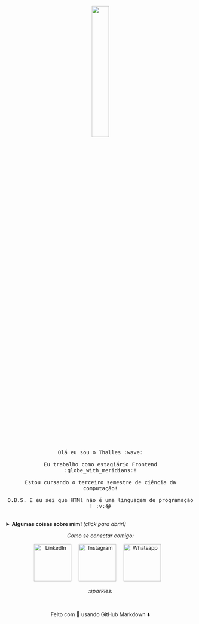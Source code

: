 <p align="center">
  <img src="https://media.giphy.com/media/MeJgB3yMMwIaHmKD4z/giphy.gif" width="30%">
  <br><br>
  <samp>
    Olá eu sou o Thalles :wave:
    <br><br>
    Eu trabalho como estagiário Frontend :globe_with_meridians:!
    <br><br>
    Estou cursando o terceiro semestre de ciência da computação!
    <br><br>
    O.B.S. E eu sei que HTMl não é uma linguagem de programação ! :v:😂
  </samp>
</p>

<br>

<details>
  <summary> <b> Algumas coisas sobre mim! </b> <i>(click para abrir!)</i> </summary>
  
  <br>
  
  [![Anurag's github stats](https://github-readme-stats.vercel.app/api?username=thallesyam&?hide=contribs&show_icons=true&theme=radical)](https://github.com/anuraghazra/github-readme-stats)


---

### - Linguagens e Ferramentas...

<p align="center">

  <!-- For more icons please follow  https://github.com/MikeCodesDotNET/ColoredBadges -->

  <img src="https://github.com/Quadrified/Quadrified/blob/master/assets/svg/dev/frameworks/react.svg" alt="react" style="vertical-align:top; margin:4px">
  <img src="https://github.com/Quadrified/Quadrified/blob/master/assets/svg/dev/languages/js.svg" alt="js" style="vertical-align:top; margin:4px">
  <img src="https://github.com/Quadrified/Quadrified/blob/master/assets/svg/dev/languages/html.svg" alt="html" style="vertical-align:top; margin:4px">
  <img src="https://github.com/Quadrified/Quadrified/blob/master/assets/svg/dev/frameworks/%20angular.svg" alt="angular" style="vertical-align:top; margin:4px">
  <img src="https://github.com/Quadrified/Quadrified/blob/master/assets/svg/dev/services/npm.svg" alt="npm" style="vertical-align:top; margin:4px">
  <img src="https://github.com/Quadrified/Quadrified/blob/master/assets/svg/dev/tools/visualstudio_code.svg" alt="vscode" style="vertical-align:top; margin:4px">
  <img src="https://github.com/Quadrified/Quadrified/blob/master/assets/svg/dev/misc/web.svg" alt="web" style="vertical-align:top; margin:4px"> 

---

</p>

### - Estou atualmente...

- Aprendendo Next JS.
- Estudando sobre React + Redux.
- Adicionando Node JS as minhas skills.
- Estudando um pouco mais sobre Angular.

---

</details>

<p align="center"> 
  <i> Como se conectar comigo: </i>
</p>

<p align="center">
  <a href="https://www.linkedin.com/in/thalles-ian-ba6315181/"><img src="https://github.com/Quadrified/Quadrified/blob/master/assets/svg/social/linkedin.svg" width="100px" alt="LinkedIn"></a> &nbsp; &nbsp;
  <a href="https://www.instagram.com/thallesyam/"><img src="https://github.com/Quadrified/Quadrified/blob/master/assets/svg/social/instagram.svg" width="100px" alt="Instagram"></a> &nbsp; &nbsp;
  <a href="https://api.whatsapp.com/send?phone=5511947279732&text=Ol%C3%A1%20Thalles%2C%20vi%20o%20seu%20perfil%20no%20Github"><img src="https://github.com/Quadrified/Quadrified/blob/master/assets/svg/social/whatsapp.svg" width="100px" alt="Whatsapp"></a> &nbsp; &nbsp;
</p>

<p align="center">
  <i> :sparkles: </i>
</p>

<br>

<p align="center">
  Feito com 💙 usando GitHub Markdown ⬇️
</p>
